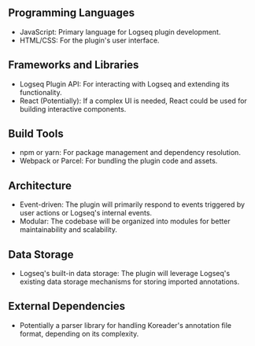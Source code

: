 ## Programming Languages

-   JavaScript: Primary language for Logseq plugin development.
-   HTML/CSS: For the plugin's user interface.

## Frameworks and Libraries

-   Logseq Plugin API: For interacting with Logseq and extending its functionality.
-   React (Potentially): If a complex UI is needed, React could be used for building interactive components.

## Build Tools

-   npm or yarn: For package management and dependency resolution.
-   Webpack or Parcel: For bundling the plugin code and assets.

## Architecture

-   Event-driven: The plugin will primarily respond to events triggered by user actions or Logseq's internal events.
-   Modular: The codebase will be organized into modules for better maintainability and scalability.

## Data Storage

-   Logseq's built-in data storage: The plugin will leverage Logseq's existing data storage mechanisms for storing imported annotations.

## External Dependencies

-   Potentially a parser library for handling Koreader's annotation file format, depending on its complexity.